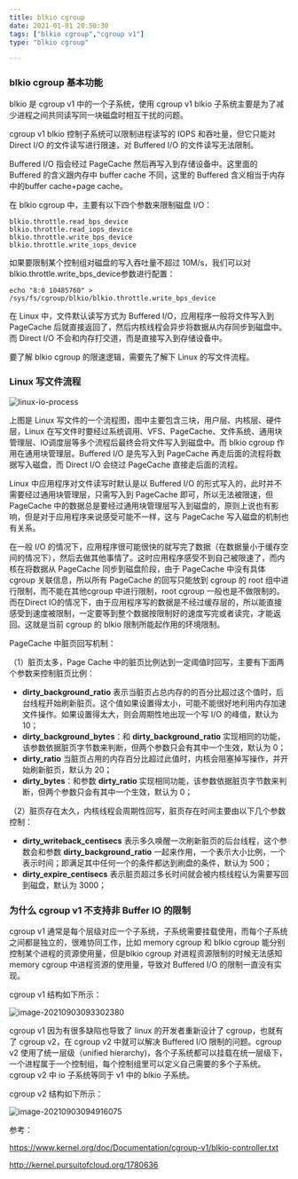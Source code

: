```yaml
---
title: blkio cgroup 
date: 2021-01-01 20:50:30
tags: ["blkio cgroup","cgroup v1"]
type: "blkio cgroup"

---
```



### blkio cgroup 基本功能

blkio 是 cgroup v1 中的一个子系统，使用 cgroup v1 blkio 子系统主要是为了减少进程之间共同读写同一块磁盘时相互干扰的问题。

cgroup v1 blkio 控制子系统可以限制进程读写的 IOPS 和吞吐量，但它只能对 Direct I/O 的文件读写进行限速，对 Buffered I/O 的文件读写无法限制。

Buffered I/O 指会经过 PageCache 然后再写入到存储设备中。这里面的 Buffered 的含义跟内存中 buffer cache 不同，这里的 Buffered 含义相当于内存中的buffer cache+page cache。



在 blkio cgroup 中，主要有以下四个参数来限制磁盘 I/O：

```
blkio.throttle.read_bps_device
blkio.throttle.read_iops_device
blkio.throttle.write_bps_device
blkio.throttle.write_iops_device
```

如果要限制某个控制组对磁盘的写入吞吐量不超过 10M/s，我们可以对blkio.throttle.write_bps_device参数进行配置：

```
echo "8:0 10485760" > /sys/fs/cgroup/blkio/blkio.throttle.write_bps_device
```

在 Linux 中，文件默认读写方式为 Buffered I/O，应用程序一般将文件写入到 PageCache 后就直接返回了，然后内核线程会异步将数据从内存同步到磁盘中。而 Direct I/O 不会和内存打交道，而是直接写入到存储设备中。

要了解 blkio cgroup 的限速逻辑，需要先了解下 Linux 的写文件流程。

### Linux 写文件流程

![linux-io-process](https://cdn.tianfeiyu.com/linux-io-process.png)



上图是 Linux 写文件的一个流程图，图中主要包含三块，用户层、内核层、硬件层，Linux 在写文件时要经过系统调用、VFS、PageCache、文件系统、通用块管理层、IO调度层等多个流程后最终会将文件写入到磁盘中。而 blkio cgroup 作用在通用块管理层。Buffered I/O 是先写入到 PageCache 再走后面的流程将数据写入磁盘，而 Direct I/O 会绕过 PageCache 直接走后面的流程。

Linux 中应用程序对文件读写时默认是以 Buffered I/O 的形式写入的，此时并不需要经过通用块管理层，只需写入到 PageCache 即可，所以无法被限速，但 PageCache 中的数据总是要经过通用块管理层写入到磁盘的，原则上说也有影响，但是对于应用程序来说感受可能不一样，这与 PageCache 写入磁盘的机制也有关系。

在一般 I/O 的情况下，应用程序很可能很快的就写完了数据（在数据量小于缓存空间的情况下），然后去做其他事情了。这时应用程序感受不到自己被限速了，而内核在将数据从 PageCache 同步到磁盘阶段，由于 PageCache 中没有具体 cgroup 关联信息，所以所有 PageCache 的回写只能放到 cgroup 的 root 组中进行限制，而不能在其他cgroup 中进行限制，root cgroup 一般也是不做限制的。而在Direct IO的情况下，由于应用程序写的数据是不经过缓存层的，所以能直接感受到速度被限制，一定要等到整个数据按限制好的速度写完或者读完，才能返回。这就是当前 cgroup 的 blkio 限制所能起作用的环境限制。



PageCache 中脏页回写机制：

（1）脏页太多，Page Cache 中的脏页比例达到一定阈值时回写，主要有下面两个参数来控制脏页比例：

- **dirty_background_ratio** 表示当脏页占总内存的的百分比超过这个值时，后台线程开始刷新脏页。这个值如果设置得太小，可能不能很好地利用内存加速文件操作。如果设置得太大，则会周期性地出现一个写 I/O 的峰值，默认为 10；
- **dirty_background_bytes**：和 **dirty_background_ratio** 实现相同的功能，该参数依据脏页字节数来判断，但两个参数只会有其中一个生效，默认为 0；
- **dirty_ratio** 当脏页占用的内存百分比超过此值时，内核会阻塞掉写操作，并开始刷新脏页，默认为 20；
- **dirty_bytes**：和参数 **dirty_ratio** 实现相同功能，该参数依据脏页字节数来判断，但两个参数只会有其中一个生效，默认为 0；

（2）脏页存在太久，内核线程会周期性回写，脏页存在时间主要由以下几个参数控制：

- **dirty_writeback_centisecs** 表示多久唤醒一次刷新脏页的后台线程，这个参数会和参数 **dirty_background_ratio** 一起来作用，一个表示大小比例，一个表示时间；即满足其中任何一个的条件都达到刷盘的条件，默认为 500；
- **dirty_expire_centisecs** 表示脏页超过多长时间就会被内核线程认为需要写回到磁盘，默认为 3000；

### 为什么 cgroup v1 不支持非 Buffer IO 的限制

cgroup v1 通常是每个层级对应一个子系统，子系统需要挂载使用，而每个子系统之间都是独立的，很难协同工作，比如 memory cgroup 和 blkio cgroup 能分别控制某个进程的资源使用量，但是blkio cgroup 对进程资源限制的时候无法感知 memory cgroup 中进程资源的使用量，导致对 Buffered I/O 的限制一直没有实现。



cgroup v1 结构如下所示：

![image-20210903093302380](https://cdn.tianfeiyu.com/cgroup-v1.png)



cgroup v1 因为有很多缺陷也导致了 linux 的开发者重新设计了 cgroup，也就有了 cgroup v2，在 cgroup v2 中就可以解决 Buffered I/O 限制的问题。cgroup v2 使用了统一层级（unified hierarchy)，各个子系统都可以挂载在统一层级下，一个进程属于一个控制组，每个控制组里可以定义自己需要的多个子系统。cgroup v2 中 io 子系统等同于 v1 中的 blkio 子系统。



cgroup v2 结构如下所示：

![image-20210903094916075](https://cdn.tianfeiyu.com/cgroup-v2.png)

参考：

https://www.kernel.org/doc/Documentation/cgroup-v1/blkio-controller.txt

http://kernel.pursuitofcloud.org/1780636

